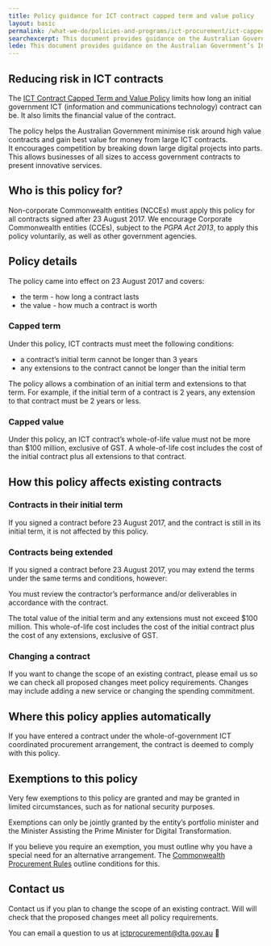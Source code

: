 ```yaml
---
title: Policy guidance for ICT contract capped term and value policy
layout: basic
permalink: /what-we-do/policies-and-programs/ict-procurement/ict-capped-term-value-policy-guidance/
searchexcerpt: This document provides guidance on the Australian Government’s ICT Contract Capped Term and Value Policy
lede: This document provides guidance on the Australian Government’s ICT Contract Capped Term and Value Policy
---
```


## Reducing risk in ICT contracts

The [ICT Contract Capped Term and Value Policy](/what-we-do/policies-and-programs/ict-procurement/ict-capped-term-value-policy/) limits how long an initial government ICT (information and communications technology) contract can be. It also limits the financial value of the contract.

The policy helps the Australian Government minimise risk around high value contracts and gain best value for money from large ICT contracts.  
It encourages competition by breaking down large digital projects into parts. This allows businesses of all sizes to access government contracts to present innovative services.

## Who is this policy for?

Non-corporate Commonwealth entities (NCCEs) must apply this policy for all contracts signed after 23 August 2017.
We encourage Corporate Commonwealth entities (CCEs), subject to the *PGPA Act 2013*, to apply this policy voluntarily, as well as other government agencies.

## Policy details

The policy came into effect on 23 August 2017 and covers:
- the term - how long a contract lasts
-  the value - how much a contract is worth

### Capped term

Under this policy, ICT contracts must meet the following conditions:
- a contract’s initial term cannot be longer than 3 years
- any extensions to the contract cannot be longer than the initial term

The policy allows a combination of an initial term and extensions to that term. For example, if the initial term of a contract is 2 years, any extension to that contract must be 2 years or less.

### Capped value

Under this policy, an ICT contract’s whole-of-life value must not be more than $100 million, exclusive of GST. A whole-of-life cost includes the cost of the initial contract plus all extensions to that contract.

## How this policy affects existing contracts

### Contracts in their initial term

If you signed a contract before 23 August 2017, and the contract is still in its initial term, it is not affected by this policy.

### Contracts being extended

If you signed a contract before 23 August 2017, you may extend the terms under the same terms and conditions, however:

You must review the contractor’s performance and/or deliverables in accordance with the contract.

The total value of the initial term and any extensions must not exceed $100 million. This whole-of-life cost includes the cost of the initial contract plus the cost of any extensions, exclusive of GST.

### Changing a contract

If you want to change the scope of an existing contract, please email us so we can check all proposed changes meet policy requirements. Changes may include adding a new service or changing the spending commitment.

## Where this policy applies automatically

If you have entered a contract under the whole-of-government ICT coordinated procurement arrangement, the contract is deemed to comply with this policy. 

## Exemptions to this policy

Very few exemptions to this policy are granted and may be granted in limited circumstances, such as for national security purposes.

Exemptions can only be jointly granted by the entity’s portfolio minister and the Minister Assisting the Prime Minister for Digital Transformation.

If you believe you require an exemption, you must outline why you have a special need for an alternative arrangement. The [Commonwealth Procurement Rules](https://www.google.com/url?q=https://www.finance.gov.au/procurement/procurement-policy-and-guidance/commonwealth-procurement-rules/&sa=D&ust=1519253025002000&usg=AFQjCNEfW_XnOuoSQK52i986o_P7GZI74A) outline conditions for this.

## Contact us

Contact us if you plan to change the scope of an existing contract. Will will check that the proposed changes meet all policy requirements.

You can email a question to us at [ictprocurement@dta.gov.au](mailto:ictprocurement@dta.gov.au)

